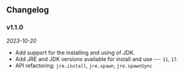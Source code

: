 ## Changelog

### v1.1.0

_2023-10-20_

- Add support for the installing and using of JDK.
- Add JRE and JDK versions available for install and use --- `11`, `17`.
- API refactoring: `jre.install`, `jre.spawn`, `jre.spawnSync`
